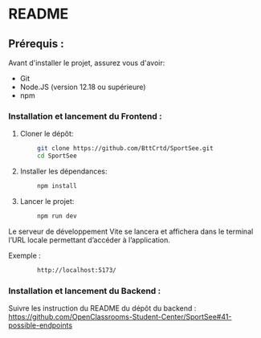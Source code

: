 # README

## Prérequis :

Avant d'installer le projet, assurez vous d'avoir:

- Git
- Node.JS (version 12.18 ou supérieure)
- npm

### Installation et lancement du Frontend :

1. Cloner le dépôt:

```bash
        git clone https://github.com/BttCrtd/SportSee.git
        cd SportSee
```

2. Installer les dépendances:

```bash
        npm install
```

3. Lancer le projet:

```bash
        npm run dev
```

Le serveur de développement Vite se lancera et affichera dans le terminal l’URL locale permettant d’accéder à l’application.

Exemple :

```bash
        http://localhost:5173/
```

### Installation et lancement du Backend :

Suivre les instruction du README du dépôt du backend : https://github.com/OpenClassrooms-Student-Center/SportSee#41-possible-endpoints
